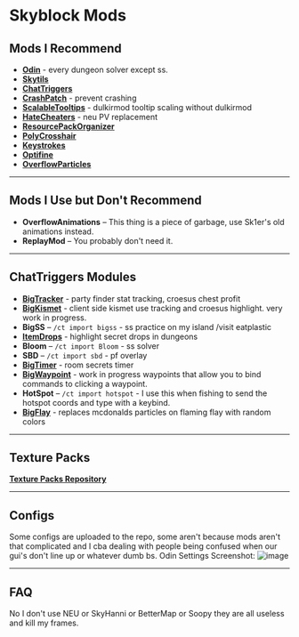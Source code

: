 # Skyblock Mods

## Mods I Recommend
- **[Odin](https://github.com/odtheking/Odin/releases)**  - every dungeon solver except ss.
- **[Skytils](https://github.com/Skytils/SkytilsMod/releases)**
- **[ChatTriggers](https://chattriggers.com/)**
- **[CrashPatch](https://github.com/Polyfrost/CrashPatch/releases)** - prevent crashing 
- **[ScalableTooltips](https://github.com/SubAt0m1c/ScalableTooltips/releases)**  - dulkirmod tooltip scaling without dulkirmod
- **[HateCheaters](https://github.com/SubAt0m1c/HateCheaters/releases)**  - neu PV replacement
- **[ResourcePackOrganizer](https://modrinth.com/mod/resource-pack-organizer/versions)** 
- **[PolyCrosshair](https://modrinth.com/mod/crosshair/versions)**  
- **[Keystrokes](https://sk1er.club/mods/keystrokesmod)**  
- **[Optifine](https://optifine.net/downloads)**  
- **[OverflowParticles](https://modrinth.com/mod/overflowparticles/versions)**  

---

## Mods I Use but Don't Recommend
- **OverflowAnimations** – This thing is a piece of garbage, use Sk1er's old animations instead.
- **ReplayMod** – You probably don't need it.

---

## ChatTriggers Modules
- **[BigTracker](https://github.com/eatpIastic/bigtracker)** - party finder stat tracking, croesus chest profit
- **[BigKismet](https://github.com/eatpIastic/bigkismet)** - client side kismet use tracking and croesus highlight. very work in progress.  
- **BigSS** – `/ct import bigss`  - ss practice on my island /visit eatplastic
- **[ItemDrops](https://github.com/eatpIastic/itemdrops)**  - highlight secret drops in dungeons
- **Bloom** – `/ct import Bloom`  - ss solver
- **SBD** – `/ct import sbd` - pf overlay
- **[BigTimer](https://github.com/eatpIastic/bigtimer)** - room secrets timer
- **[BigWaypoint](https://github.com/eatpIastic/bigwaypoint)** - work in progress waypoints that allow you to bind commands to clicking a waypoint.
- **HotSpot** – `/ct import hotspot` - I use this when fishing to send the hotspot coords and type with a keybind.
- **[BigFlay](https://github.com/eatpIastic/bigflay)** - replaces mcdonalds particles on flaming flay with random colors
---

## Texture Packs
 **[Texture Packs Repository](https://github.com/eatpIastic/texturepacks)**

---

## Configs
 Some configs are uploaded to the repo, some aren't because mods aren't that complicated and I cba dealing with people being confused when our gui's don't line up or whatever dumb bs.
 Odin Settings Screenshot:
 ![image](https://github.com/user-attachments/assets/273d403f-c541-437c-a1e2-725ebfe83b67)

---

## FAQ
No I don't use NEU or SkyHanni or BetterMap or Soopy they are all useless and kill my frames.
